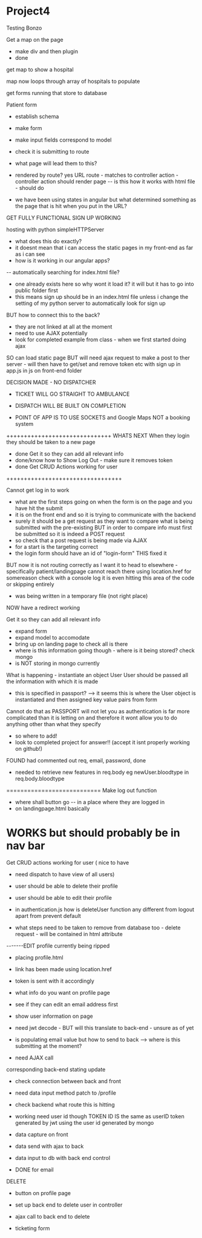 # Project4


Testing Bonzo

Get a map on the page
- make div and then plugin
- done

get map to show a hospital

map now loops through array of hospitals to populate




get forms running that store to database

Patient form
- establish schema
- make form
- make input fields correspond to model
- check it is submitting to route

- what page will lead them to this?
- rendered by route? yes URL route - matches to controller action - controller action should render page
-- is this how it works with html file - should do
- we have been using states in angular but what determined something as the page that is hit when you put in the URL?

GET FULLY FUNCTIONAL SIGN UP WORKING

hosting with python simpleHTTPServer 
- what does this do exactly?
- it doesnt mean that i can access the static pages in my front-end as far as i can see
- how is it working in our angular apps?

-- automatically searching for index.html file?
- one already exists here so why wont it load it?
it will but it has to go into public folder first
- this means sign up should be in an index.html file unless i change the setting of my python server to automatically look for sign up


BUT how to connect this to the back?
- they are not linked at all at the moment
- need to use AJAX potentially
- look for completed example from class - when we first started doing ajax

SO
can load static page
BUT will need ajax request to make a post to ther server - will then have to get/set and remove token etc with sign up in app.js in js on front-end folder

DECISION MADE - NO DISPATCHER
- TICKET WILL GO STRAIGHT TO AMBULANCE
- DISPATCH WILL BE BUILT ON COMPLETION

- POINT OF APP IS TO USE SOCKETS and Google Maps NOT a booking system

++++++++++++++++++++++++++++++
WHATS NEXT
When they login they should be taken to a new page
- done
Get it so they can add all relevant info
- done/know how to
Show Log Out - make sure it removes token
- done
Get CRUD Actions working for user

+++++++++++++++++++++++++++++++++

Cannot get log in to work
- what are the first steps going on when the form is on the page and you have hit the submit
- it is on the front end and so it is trying to communicate with the backend 
- surely it should be a get request as they want to compare what is being submitted with the pre-existing BUT in order to compare info must first be submitted so it is indeed a POST request
- so check that a post request is being made via AJAX
- for a start is the targeting correct
- the login form should have an id of "login-form"
THIS fixed it

BUT now it is not routing correctly as I want it to head to elsewhere - specifically patient/landingpage
cannot reach there using location.href for somereason
check with a console log it is even hitting this area of the code or skipping entirely
- was being written in a temporary file (not right place)

NOW have a redirect working


Get it so they can add all relevant info
- expand form
- expand model to accomodate
- bring up on landing page to check all is there
- where is this information going though - where is it being stored? check mongo
- is NOT storing in mongo currently

What is happening - instantiate an object User 
User should be passed all the information with which it is made
- this is specified in passport? 
--> it seems this is where the User object is instantiated and then assigned key value pairs from form

Cannot do that as PASSPORT will not let you as authentication is far more complicated than it is letting on and therefore it wont allow you to do anything other than what they specify 
- so where to add!
- look to completed project for answer!! (accept it isnt properly working on github!)

FOUND 
had commented out req, email, password, done
- needed to retrieve new features in req.body eg newUser.bloodtype in req.body.bloodtype

===========================
Make log out function
- where shall button go 
-- in a place where they are logged in
- on landingpage.html basically

WORKS but should probably be in nav bar
========================
Get CRUD actions working for user
( nice to have
- need dispatch to have view of all users)
- user should be able to delete their profile
- user should be able to edit their profile

- in authentication.js how is deleteUser function any different from logout apart from prevent default
- what steps need to be taken to remove from database too - delete request - will be contained in html attribute

-------EDIT profile currently being ripped
- placing profile.html
- link has been made using location.href
- token is sent with it accordingly
- what info do you want on profile page
- see if they can edit an email address first

- show user information on page
- need jwt decode - BUT will this translate to back-end - unsure as of yet
- is populating email value but how to send to back 
--> where is this submitting at the moment?
- need AJAX call


corresponding back-end stating update

- check connection between back and front
- need data input
method patch to /profile
- check backend what route this is hitting
- working 
need user id though
TOKEN ID IS the same as userID
token generated by jwt using the user id generated by mongo

- data capture on front
- data send with ajax to back
- data input to db with back end control
- DONE for email

DELETE
- button on profile page
- set up back end to delete user in controller
- ajax call to back end to delete 





- ticketing form





